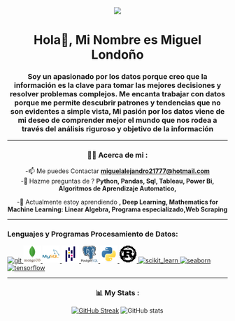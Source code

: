 
<div id="header" align="center">
    <img src="https://media.giphy.com/media/QZkpIdieotn3i/giphy.gif" width="200" />

<h1 align="center">Hola👋, Mi Nombre es Miguel Londoño</h1>
<h3 align="center">Soy un apasionado por los datos porque creo que la información es la clave para tomar las mejores decisiones y resolver problemas complejos. Me encanta trabajar con datos porque me permite descubrir patrones y tendencias que no son evidentes a simple vista, Mi pasión por los datos viene de mi deseo de comprender mejor el mundo que nos rodea a través del análisis riguroso y objetivo de la información</h3>

---   
### 👨‍💻 Acerca de mi :

-📫 Me puedes Contactar **miguelalejandro21777@hotmail.com**   
    -💬 Hazme preguntas de ? **Python, Pandas, Sql, Tableau, Power Bi, Algoritmos de Aprendizaje Automatico,**

-🌱 Actualmente estoy aprendiendo **, Deep Learning, Mathematics for Machine Learning: Linear Algebra,
    Programa especializado,Web Scraping**

---   

<h3 align="left">Lenguajes y Programas Procesamiento de Datos:</h3>
<p align="left"> <a href="https://git-scm.com/" target="_blank" rel="noreferrer"> <img src="https://www.vectorlogo.zone/logos/git-scm/git-scm-icon.svg" alt="git" width="40" height="40"/> </a> <a href="https://www.mongodb.com/" target="_blank" rel="noreferrer"> <img src="https://raw.githubusercontent.com/devicons/devicon/master/icons/mongodb/mongodb-original-wordmark.svg" alt="mongodb" width="40" height="40"/> </a> <a href="https://www.mysql.com/" target="_blank" rel="noreferrer"> <img src="https://raw.githubusercontent.com/devicons/devicon/master/icons/mysql/mysql-original-wordmark.svg" alt="mysql" width="40" height="40"/> </a> <a href="https://pandas.pydata.org/" target="_blank" rel="noreferrer"> <img src="https://raw.githubusercontent.com/devicons/devicon/2ae2a900d2f041da66e950e4d48052658d850630/icons/pandas/pandas-original.svg" alt="pandas" width="40" height="40"/> </a> <a href="https://www.postgresql.org" target="_blank" rel="noreferrer"> <img src="https://raw.githubusercontent.com/devicons/devicon/master/icons/postgresql/postgresql-original-wordmark.svg" alt="postgresql" width="40" height="40"/> </a> <a href="https://www.python.org" target="_blank" rel="noreferrer"> <img src="https://raw.githubusercontent.com/devicons/devicon/master/icons/python/python-original.svg" alt="python" width="40" height="40"/> </a> <a href="https://www.rust-lang.org" target="_blank" rel="noreferrer"> <img src="https://raw.githubusercontent.com/devicons/devicon/master/icons/rust/rust-plain.svg" alt="rust" width="40" height="40"/> </a> <a href="https://scikit-learn.org/" target="_blank" rel="noreferrer"> <img src="https://upload.wikimedia.org/wikipedia/commons/0/05/Scikit_learn_logo_small.svg" alt="scikit_learn" width="40" height="40"/> </a> <a href="https://seaborn.pydata.org/" target="_blank" rel="noreferrer"> <img src="https://seaborn.pydata.org/_images/logo-mark-lightbg.svg" alt="seaborn" width="40" height="40"/> </a> <a href="https://www.tensorflow.org" target="_blank" rel="noreferrer"> <img src="https://www.vectorlogo.zone/logos/tensorflow/tensorflow-icon.svg" alt="tensorflow" width="40" height="40"/> </a> </p>

---    
    
### 📊 My Stats :
[![GitHub Streak](http://github-readme-streak-stats.herokuapp.com?user=MiguelData&theme=dark)](https://git.io/streak-stats)
![GitHub stats](https://github-readme-stats.vercel.app/api?username=MiguelData&show_icons=true&theme=radical)
    
    
    

